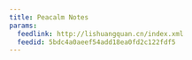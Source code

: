 ```yaml
---
title: Peacalm Notes
params:
  feedlink: http://lishuangquan.cn/index.xml
  feedid: 5bdc4a0aeef54add18ea0fd2c122fdf5
---
```

